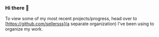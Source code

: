 ### Hi there 👋
To view some of my most recent projects/progress, head over to [https://github.com/sellersss](a separate organization) I've been using to organize my work.
